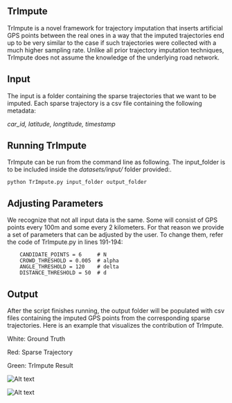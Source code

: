 ## TrImpute 
TrImpute is a novel framework for trajectory imputation that inserts artificial GPS points between the real ones in a way that the imputed trajectories end up to be very similar to the case if such trajectories were collected with a much higher sampling rate. Unlike all prior trajectory imputation techniques, TrImpute does not assume the knowledge of the underlying road network. 

## Input
The input is a folder containing the sparse trajectories that we want to be imputed. Each sparse trajectory is a csv file containing the following metadata: 

<i> car_id, latitude, longtitude, timestamp </i> 

## Running TrImpute 
TrImpute can be run from the command line as following. The input_folder is to be included inside the <i> datasets/input/ </i> folder provided:.
```
python TrImpute.py input_folder output_folder
```

## Adjusting Parameters
We recognize that not all input data is the same. Some will consist of GPS points every 100m and some every 2 kilometers. For that reason we provide a set of parameters that can be adjusted by the user. To change them, refer the code of TrImpute.py in lines 191-194: 

```
    CANDIDATE_POINTS = 6     # N
    CROWD_THRESHOLD = 0.005  # alpha
    ANGLE_THRESHOLD = 120    # delta
    DISTANCE_THRESHOLD = 50  # d
```

## Output
After the script finishes running, the output folder will be populated with csv files containing the imputed GPS points from the corresponding sparse trajectories. 
Here is an example that visualizes the contribution of TrImpute. 

White: Ground Truth 

Red: Sparse Trajectory

Green: TrImpute Result

![Alt text](figures/fig2.png?raw=true "Figure 2")

![Alt text](figures/fig1.png?raw=true "Figure 1")

